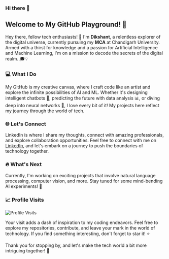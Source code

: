 ### Hi there 👋


## Welcome to My GitHub Playground! 🚀

Hey there, fellow tech enthusiasts! 👋 I'm **Dikshant**, a relentless explorer of the digital universe, currently pursuing my **MCA** at Chandigarh University. Armed with a thirst for knowledge and a passion for Artificial Intelligence and Machine Learning, I'm on a mission to decode the secrets of the digital realm. 🎓💡

### 💻 What I Do

My GitHub is my creative canvas, where I craft code like an artist and explore the infinite possibilities of AI and ML. Whether it's designing intelligent chatbots 🤖, predicting the future with data analysis 📊, or diving deep into neural networks 🧠, I love every bit of it! My projects here reflect my journey through the world of tech.

### 🌐 Let's Connect

LinkedIn is where I share my thoughts, connect with amazing professionals, and explore collaboration opportunities. Feel free to connect with me on [LinkedIn](https://www.linkedin.com/in/dikshant-sharma-b41539232), and let's embark on a journey to push the boundaries of technology together.

### 🔥 What's Next

Currently, I'm working on exciting projects that involve natural language processing, computer vision, and more. Stay tuned for some mind-bending AI experiments! 🚀

### 📈 Profile Visits

![Profile Visits](https://visitor-badge.glitch.me/badge?page_id=DevilHand420.your_repository_name)

Your visit adds a dash of inspiration to my coding endeavors. Feel free to explore my repositories, contribute, and leave your mark in the world of technology. If you find something interesting, don't forget to star it! ⭐️

Thank you for stopping by, and let's make the tech world a bit more intriguing together! 🌟
